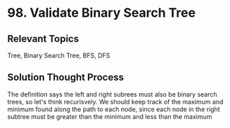 # 98. Validate Binary Search Tree
## Relevant Topics
Tree, Binary Search Tree, BFS, DFS

## Solution Thought Process
The definition says the left and right subrees must also be binary search trees, so let's think recurisvely. We should keep track of the maximum and minimum found along the path to each node, since each node in the right subtree must be greater than the minimum and less than the maximum